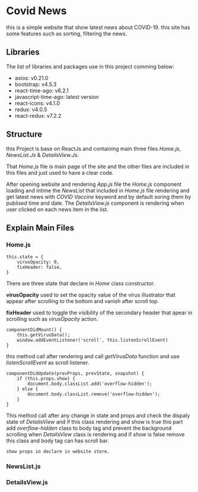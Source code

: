 # Covid News

this is a simple website that show latest news about COVID-19. this site has some features such as sorting, filtering the news.

## Libraries

The list of libraries and packages use in this project comming below:
* axios: v0.21.0
* bootstrap: v4.5.3
* react-time-ago: v6.2.1
* javascript-time-ago: latest version
* react-icons: v4.1.0
* redux: v4.0.5
* react-redux: v7.2.2

## Structure

this Project is base on ReactJs  and containing main three files *Home.js*, *NewsList.Js* & *DetailsView.Js*.

That *Home.js* file is main page of the site and the other files are included in this files and just used to have a clear code.

After opening website and rendering *App.js* file the *Home.js* component loading and intime the *NewsList* that included in *Home.js* file rendering and get latest news with *COVID Vaccine* keyword and by default soring them by publised time and date. The *DetailsView.js* component is rendering when user clicked on each news item in the list.

## Explain Main Files

### Home.js

```
this.state = {
    virusOpacity: 0,
    fixHeader: false,
}
```
There are three state that declare in *Home* class constructor. 

**virusOpacity** used to set the opacity value of the virus illustrator that appear after scrolling to the bottom and vanish after scroll top.

**fixHeader** used to toggle the visibility of the secondary header that apear in scrolling such as *virusOpacity* action.

```
componentDidMount() {
    this.getVirusData();
    window.addEventListener('scroll', this.listenScrollEvent)
}
```
this method call after rendering and call *getVirusData* function and use *listenScrollEvent* as  scroll listener.
```
componentDidUpdate(prevProps, prevState, snapshot) {
    if (this.props.show) {
        document.body.classList.add('overflow-hidden');
    } else {
        document.body.classList.remove('overflow-hidden');
    }
}
``` 
This method call after any change in state and props and check the dispaly state of *DetailsView* and if this class rendering and show is true this part add *overflow-hidden* class to body tag and prevent the background scrolling when *DetailsView* class is rendering and if *show* is false remove this class and body tag can has scroll bar.

`show props in declare in website store.`

### NewsList.js

### DetailsView.js